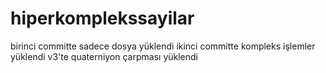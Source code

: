 # hiperkomplekssayilar
birinci committe sadece dosya yüklendi
ikinci committe kompleks işlemler yüklendi
v3'te quaterniyon çarpması yüklendi
